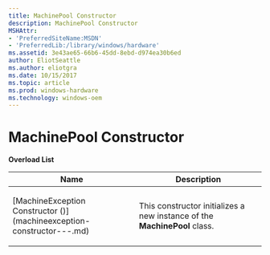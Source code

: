 ```yaml
---
title: MachinePool Constructor
description: MachinePool Constructor
MSHAttr:
- 'PreferredSiteName:MSDN'
- 'PreferredLib:/library/windows/hardware'
ms.assetid: 3e43ae65-66b6-45dd-8ebd-d974ea30b6ed
author: EliotSeattle
ms.author: eliotgra
ms.date: 10/15/2017
ms.topic: article
ms.prod: windows-hardware
ms.technology: windows-oem
---
```


# MachinePool Constructor


**Overload List**

<table>
<colgroup>
<col width="50%" />
<col width="50%" />
</colgroup>
<thead>
<tr class="header">
<th>Name</th>
<th>Description</th>
</tr>
</thead>
<tbody>
<tr class="odd">
<td><p>[MachineException Constructor ()](machineexception-constructor---.md)</p></td>
<td><p>This constructor initializes a new instance of the <strong>MachinePool</strong> class.</p></td>
</tr>
</tbody>
</table>

 

 

 






